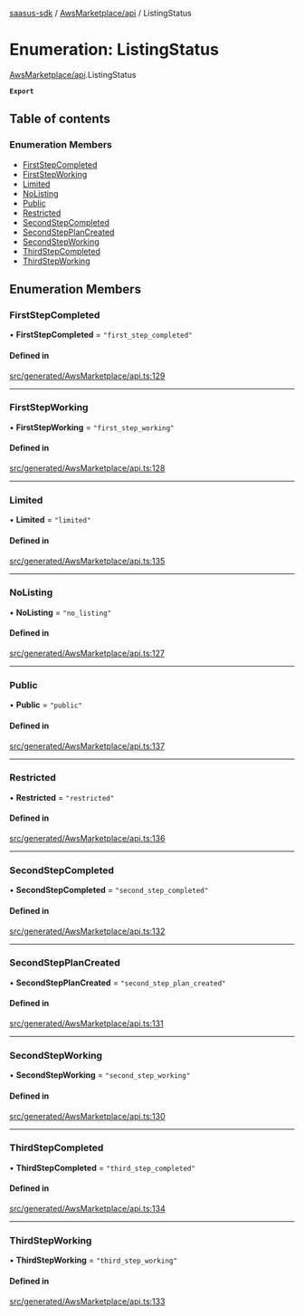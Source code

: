 [saasus-sdk](../README.md) / [AwsMarketplace/api](../modules/AwsMarketplace_api.md) / ListingStatus

# Enumeration: ListingStatus

[AwsMarketplace/api](../modules/AwsMarketplace_api.md).ListingStatus

**`Export`**

## Table of contents

### Enumeration Members

- [FirstStepCompleted](AwsMarketplace_api.ListingStatus.md#firststepcompleted)
- [FirstStepWorking](AwsMarketplace_api.ListingStatus.md#firststepworking)
- [Limited](AwsMarketplace_api.ListingStatus.md#limited)
- [NoListing](AwsMarketplace_api.ListingStatus.md#nolisting)
- [Public](AwsMarketplace_api.ListingStatus.md#public)
- [Restricted](AwsMarketplace_api.ListingStatus.md#restricted)
- [SecondStepCompleted](AwsMarketplace_api.ListingStatus.md#secondstepcompleted)
- [SecondStepPlanCreated](AwsMarketplace_api.ListingStatus.md#secondstepplancreated)
- [SecondStepWorking](AwsMarketplace_api.ListingStatus.md#secondstepworking)
- [ThirdStepCompleted](AwsMarketplace_api.ListingStatus.md#thirdstepcompleted)
- [ThirdStepWorking](AwsMarketplace_api.ListingStatus.md#thirdstepworking)

## Enumeration Members

### FirstStepCompleted

• **FirstStepCompleted** = ``"first_step_completed"``

#### Defined in

[src/generated/AwsMarketplace/api.ts:129](https://github.com/saasus-platform/saasus-sdk-javascript/blob/997c544/src/generated/AwsMarketplace/api.ts#L129)

___

### FirstStepWorking

• **FirstStepWorking** = ``"first_step_working"``

#### Defined in

[src/generated/AwsMarketplace/api.ts:128](https://github.com/saasus-platform/saasus-sdk-javascript/blob/997c544/src/generated/AwsMarketplace/api.ts#L128)

___

### Limited

• **Limited** = ``"limited"``

#### Defined in

[src/generated/AwsMarketplace/api.ts:135](https://github.com/saasus-platform/saasus-sdk-javascript/blob/997c544/src/generated/AwsMarketplace/api.ts#L135)

___

### NoListing

• **NoListing** = ``"no_listing"``

#### Defined in

[src/generated/AwsMarketplace/api.ts:127](https://github.com/saasus-platform/saasus-sdk-javascript/blob/997c544/src/generated/AwsMarketplace/api.ts#L127)

___

### Public

• **Public** = ``"public"``

#### Defined in

[src/generated/AwsMarketplace/api.ts:137](https://github.com/saasus-platform/saasus-sdk-javascript/blob/997c544/src/generated/AwsMarketplace/api.ts#L137)

___

### Restricted

• **Restricted** = ``"restricted"``

#### Defined in

[src/generated/AwsMarketplace/api.ts:136](https://github.com/saasus-platform/saasus-sdk-javascript/blob/997c544/src/generated/AwsMarketplace/api.ts#L136)

___

### SecondStepCompleted

• **SecondStepCompleted** = ``"second_step_completed"``

#### Defined in

[src/generated/AwsMarketplace/api.ts:132](https://github.com/saasus-platform/saasus-sdk-javascript/blob/997c544/src/generated/AwsMarketplace/api.ts#L132)

___

### SecondStepPlanCreated

• **SecondStepPlanCreated** = ``"second_step_plan_created"``

#### Defined in

[src/generated/AwsMarketplace/api.ts:131](https://github.com/saasus-platform/saasus-sdk-javascript/blob/997c544/src/generated/AwsMarketplace/api.ts#L131)

___

### SecondStepWorking

• **SecondStepWorking** = ``"second_step_working"``

#### Defined in

[src/generated/AwsMarketplace/api.ts:130](https://github.com/saasus-platform/saasus-sdk-javascript/blob/997c544/src/generated/AwsMarketplace/api.ts#L130)

___

### ThirdStepCompleted

• **ThirdStepCompleted** = ``"third_step_completed"``

#### Defined in

[src/generated/AwsMarketplace/api.ts:134](https://github.com/saasus-platform/saasus-sdk-javascript/blob/997c544/src/generated/AwsMarketplace/api.ts#L134)

___

### ThirdStepWorking

• **ThirdStepWorking** = ``"third_step_working"``

#### Defined in

[src/generated/AwsMarketplace/api.ts:133](https://github.com/saasus-platform/saasus-sdk-javascript/blob/997c544/src/generated/AwsMarketplace/api.ts#L133)
